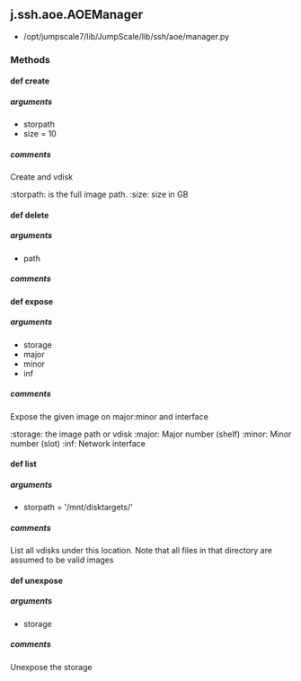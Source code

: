 ## j.ssh.aoe.AOEManager

- /opt/jumpscale7/lib/JumpScale/lib/ssh/aoe/manager.py

### Methods

#### def create 
##### arguments

- storpath
- size = 10

##### comments

Create and vdisk

:storpath: is the full image path.
:size: size in GB

#### def delete 
##### arguments

- path

##### comments

#### def expose 
##### arguments

- storage
- major
- minor
- inf

##### comments

Expose the given image on major:minor and interface

:storage: the image path or vdisk
:major: Major number (shelf)
:minor: Minor number (slot)
:inf: Network interface

#### def list 
##### arguments

- storpath = '/mnt/disktargets/'

##### comments

List all vdisks under this location.
Note that all files in that directory are assumed to be valid images

#### def unexpose 
##### arguments

- storage

##### comments

Unexpose the storage

